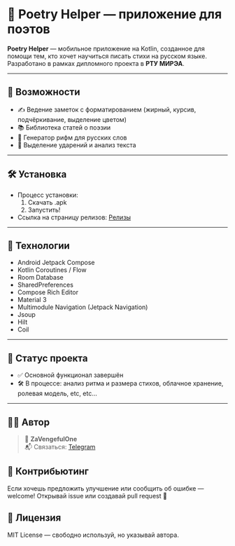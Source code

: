 # 📜 Poetry Helper — приложение для поэтов

**Poetry Helper** — мобильное приложение на Kotlin, созданное для помощи тем, кто хочет научиться писать стихи на русском языке.  
Разработано в рамках дипломного проекта в **РТУ МИРЭА**.

---

## 📱 Возможности

- ✍️ Ведение заметок с форматированием (жирный, курсив, подчёркивание, выделение цветом)
- 📚 Библиотека статей о поэзии
- 🎯 Генератор рифм для русских слов
- 🧠 Выделение ударений и анализ текста

---

## 🛠️ Установка
- Процесс установки:
   1. Скачать .apk
   2. Запустить!
- Ссылка на страницу релизов: [Релизы](https://github.com/ZaVengefulOne/PoetryHelper/releases)


---

## 🚀 Технологии

- Android Jetpack Compose
- Kotlin Coroutines / Flow
- Room Database
- SharedPreferences
- Compose Rich Editor
- Material 3
- Multimodule Navigation (Jetpack Navigation)
- Jsoup
- Hilt
- Coil

---

## 🧪 Статус проекта

- ✅ Основной функционал завершён
- 🛠️ В процессе: анализ ритма и размера стихов, облачное хранение, ролевая модель, etc, etc...

---

## 🧑‍💻 Автор

> 👤 **ZaVengefulOne**  
> 📬 Связаться: [Telegram](https://t.me/The_VengefulOne)

## 🤝 Контрибьютинг

Если хочешь предложить улучшение или сообщить об ошибке — welcome!
Открывай issue или создавай pull request 🙌

## 📜 Лицензия

MIT License — свободно используй, но указывай автора.
